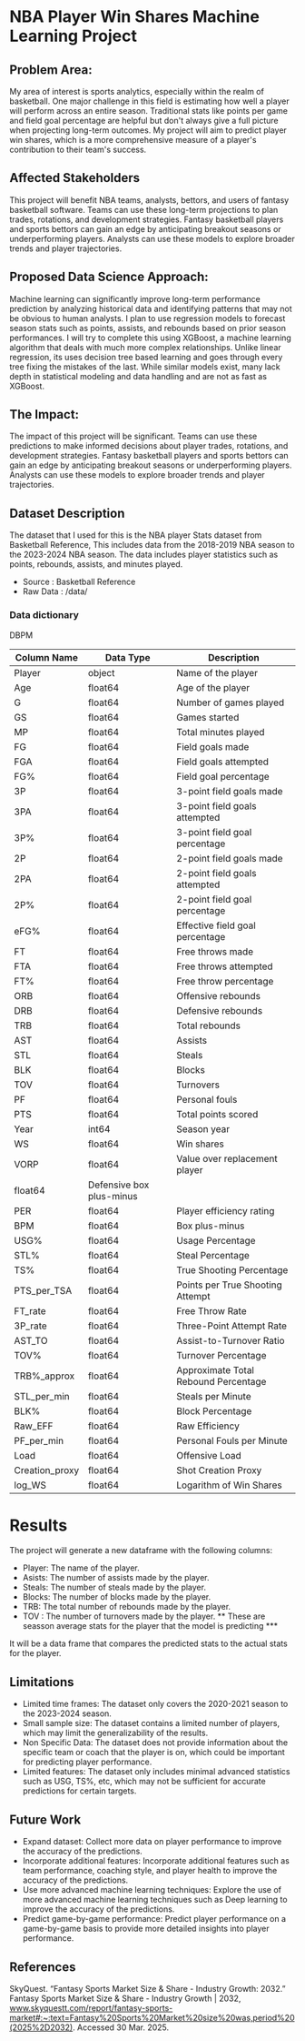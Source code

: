 # NBA Player Win Shares Machine Learning Project 
## Problem Area:
My area of interest is sports analytics, especially within the realm of basketball. One major challenge in this field is estimating how well a player will perform across an entire season. Traditional stats like points per game and field goal percentage are helpful but don't always give a full picture when projecting long-term outcomes. My project will aim to predict player win shares, which is a more comprehensive measure of a player's contribution to their team's success.

## Affected Stakeholders 
This project will benefit NBA teams, analysts, bettors, and users of fantasy basketball software. Teams can use these long-term projections to plan trades, rotations, and development strategies. Fantasy basketball players and sports bettors can gain an edge by anticipating breakout seasons or underperforming players. Analysts can use these models to explore broader trends and player trajectories.

## Proposed Data Science Approach:
Machine learning can significantly improve long-term performance prediction by analyzing historical data and identifying patterns that may not be obvious to human analysts. I plan to use regression models to forecast season stats such as points, assists, and rebounds based on prior season performances. I will try to complete this using XGBoost, a machine learning algorithm that deals with much more complex relationships. Unlike linear regression, its uses decision tree based learning and goes through every tree fixing the mistakes of the last. While similar models exist, many lack depth in statistical modeling and data handling and are not as fast as XGBoost.  

## The Impact:
The impact of this project will be significant. Teams can use these predictions to make informed decisions about player trades, rotations, and development strategies. Fantasy basketball players and sports bettors can gain an edge by anticipating breakout seasons or underperforming players. Analysts can use these models to explore broader trends and player trajectories.

## Dataset Description
 The dataset that I used for this is the NBA player Stats dataset from Basketball Reference, This includes data from the 2018-2019 NBA season to the 2023-2024 NBA season.
 The data includes player statistics such as points, rebounds, assists, and minutes played.
- Source : Basketball Reference
- Raw Data : /data/
### Data dictionary

<table>
  <thead>
    <tr>
      <th>Column Name</th>
      <th>Data Type</th>
      <th>Description</th>
    </tr>
  </thead>
  <tbody>
   <tr><td>Player</td><td>object</td><td>Name of the player</td></tr>
   <tr><td>Age</td><td>float64</td><td>Age of the player</td></tr>
   <tr><td>G</td><td>float64</td><td>Number of games played</td></tr>
    <tr><td>GS</td><td>float64</td><td>Games started</td></tr>
    <tr><td>MP</td><td>float64</td><td>Total minutes played</td></tr>
    <tr><td>FG</td><td>float64</td><td>Field goals made</td></tr>
    <tr><td>FGA</td><td>float64</td><td>Field goals attempted</td></tr>
    <tr><td>FG%</td><td>float64</td><td>Field goal percentage</td></tr>
    <tr><td>3P</td><td>float64</td><td>3-point field goals made</td></tr>
    <tr><td>3PA</td><td>float64</td><td>3-point field goals attempted</td></tr>
    <tr><td>3P%</td><td>float64</td><td>3-point field goal percentage</td></tr>
    <tr><td>2P</td><td>float64</td><td>2-point field goals made</td></tr>
    <tr><td>2PA</td><td>float64</td><td>2-point field goals attempted</td></tr>
    <tr><td>2P%</td><td>float64</td><td>2-point field goal percentage</td></tr>
    <tr><td>eFG%</td><td>float64</td><td>Effective field goal percentage</td></tr>
    <tr><td>FT</td><td>float64</td><td>Free throws made</td></tr>
    <tr><td>FTA</td><td>float64</td><td>Free throws attempted</td></tr>
    <tr><td>FT%</td><td>float64</td><td>Free throw percentage</td></tr>
    <tr><td>ORB</td><td>float64</td><td>Offensive rebounds</td></tr>
    <tr><td>DRB</td><td>float64</td><td>Defensive rebounds</td></tr>
    <tr><td>TRB</td><td>float64</td><td>Total rebounds</td></tr>
    <tr><td>AST</td><td>float64</td><td>Assists</td></tr>
    <tr><td>STL</td><td>float64</td><td>Steals</td></tr>
    <tr><td>BLK</td><td>float64</td><td>Blocks</td></tr>
    <tr><td>TOV</td><td>float64</td><td>Turnovers</td></tr>
    <tr><td>PF</td><td>float64</td><td>Personal fouls</td></tr>
    <tr><td>PTS</td><td>float64</td><td>Total points scored</td></tr>
    <tr><td>Year</td><td>int64</td><td>Season year</td></tr>
    <tr><td>WS</td><td>float64</td><td>Win shares</td></tr>
    <tr><td>VORP</td><td>float64</td><td>Value over replacement player</td></tr>
    <tr></td>DBPM<td>float64</td><td>Defensive box plus-minus</td></tr>
    <tr><td>PER</td><td>float64</td><td>Player efficiency rating</td></tr>
    <tr><td>BPM</td><td>float64</td><td>Box plus-minus</td></tr>
    <tr><td>USG%</td><td>float64</td><td>Usage Percentage</td></tr>
    <tr><td>STL%</td><td>float64</td><td>Steal Percentage</td></tr>
    <tr><td>TS%</td><td>float64</td><td>True Shooting Percentage</td></tr>
    <tr><td>PTS_per_TSA</td><td>float64</td><td>Points per True Shooting Attempt</td></tr>
    <tr><td>FT_rate</td><td>float64</td><td>Free Throw Rate</td></tr>
    <tr><td>3P_rate</td><td>float64</td><td>Three-Point Attempt Rate</td></tr>
    <tr><td>AST_TO</td><td>float64</td><td>Assist-to-Turnover Ratio</td></tr>
    <tr><td>TOV%</td><td>float64</td><td>Turnover Percentage</td></tr>
    <tr><td>TRB%_approx</td><td>float64</td><td>Approximate Total Rebound Percentage</td></tr>
    <tr><td>STL_per_min</td><td>float64</td><td>Steals per Minute</td></tr>
    <tr><td>BLK%</td><td>float64</td><td>Block Percentage</td></tr>
    <tr><td>Raw_EFF</td><td>float64</td><td>Raw Efficiency</td></tr>
    <tr><td>PF_per_min</td><td>float64</td><td>Personal Fouls per Minute</td></tr>
    <tr><td>Load</td><td>float64</td><td>Offensive Load</td></tr>
    <tr><td>Creation_proxy</td><td>float64</td><td>Shot Creation Proxy</td></tr>
    <tr><td>log_WS</td><td>float64</td><td>Logarithm of Win Shares</td></tr>
  </tbody>
</table>


# Results
The project will generate a new dataframe with the following columns:
- Player: The name of the player.
- Asists: The number of assists made by the player.
- Steals: The number of steals made by the player.
- Blocks: The number of blocks made by the player.
- TRB: The total number of rebounds made by the player.
- TOV : The number of turnovers made by the player.
** These are seasson average stats for the player that the model is predicting ***

It will be a data frame that compares the predicted stats to the actual stats for the player.

## Limitations

- Limited time frames: The dataset only covers the 2020-2021 season to the 2023-2024 season.
- Small sample size: The dataset contains a limited number of players, which may limit the generalizability of the results.
- Non Specific Data: The dataset does not provide information about the specific team or coach that the player is on, which could be important for predicting player performance.
- Limited features: The dataset only includes minimal advanced statistics such as USG, TS%, etc, which may not be sufficient for accurate predictions for certain targets. 

## Future Work

- Expand dataset: Collect more data on player performance to improve the accuracy of the predictions.
- Incorporate additional features: Incorporate additional features such as team performance, coaching style, and player health to improve the accuracy of the predictions.
- Use more advanced machine learning techniques: Explore the use of more advanced machine learning techniques such as Deep learning to improve the accuracy of the predictions.
- Predict game-by-game performance: Predict player performance on a game-by-game basis to provide more detailed insights into player performance.

## References
SkyQuest. “Fantasy Sports Market Size & Share - Industry Growth: 2032.” Fantasy Sports Market Size & Share - Industry Growth | 2032, www.skyquestt.com/report/fantasy-sports-market#:~:text=Fantasy%20Sports%20Market%20size%20was,period%20(2025%2D2032). Accessed 30 Mar. 2025.

